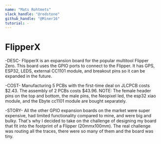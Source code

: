 ```yaml
---
name: "Mats Rohtmets"
slack_handle: "@redstone"
github_handle: "@Miner16"
tutorial: -
---
```


# FlipperX

<!-- Describe your board in 2-3 sentences. What are you making? What will it do? -->
-DESC-
FlipperX is an expansion board for the popular multitool Flipper Zero. This board uses the GPIO ports to connect to the Flipper. It has GPS, ESP32, LEDS, external CC1101 module, and
breakout pins so it can be expanded in the future.

<!-- How much is it going to cost? -->
-COST-
Manufacturing 5 PCBs with the first-time deal on JLCPCB costs $2.43.
The assembly of 2 PCBs costs $43.96.
NOTE: The female header pins on the top and bottom, the male pins, the Neopixel led, the esp32 xiao module, and the Ebyte cc1101 module are bought separately.

<!-- Tell us a little bit about your design process. What were some challenges? What helped? -->
-STORY-
All the other GPIO expansion boards on the market were super expensive, had limited functionality compared to mine, and were big and bulky.
That's why I decided to take on the challenge of designing my board that fit into the footprint of a Flipper (20mmx100mm). The real challenge was routing all the traces,
there were so many of them and the board was tiny.
